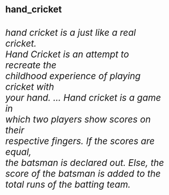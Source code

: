 <html>
 <head><h1> hand_cricket <h1></head> 
 <body> 
  <div>
    <h6> hand cricket is a just like a real cricket.<br>
     Hand Cricket is an attempt to recreate the <br>
     childhood experience of playing cricket with<br>
     your hand. ... Hand cricket is a game in <br>
     which two players show scores on their<br>
     respective fingers. If the scores are equal,<br>
     the batsman is declared out. Else, the <br>
     score of the batsman is added to the <br>
     total runs of the batting team. <br><h6>
  </div> 
 </body>
</html>
